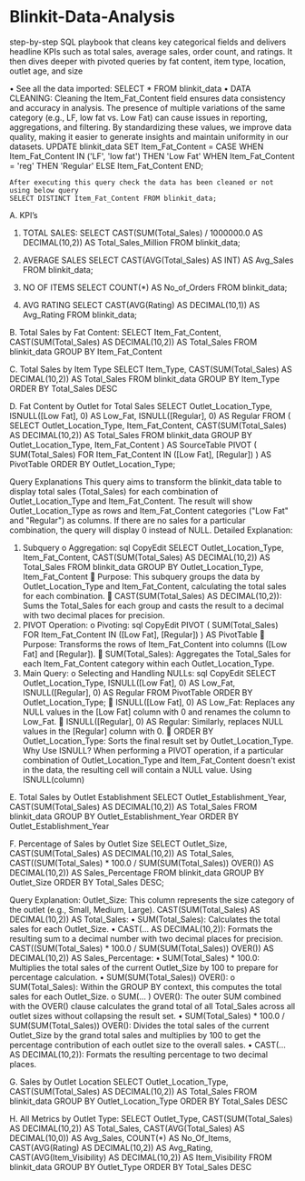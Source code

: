 # Blinkit-Data-Analysis
 step-by-step SQL playbook that cleans key categorical fields and delivers headline KPIs such as total sales, average sales, order count, and ratings. It then dives deeper with pivoted queries by fat content, item type, location, outlet age, and size

 •	See all the data imported:
SELECT * FROM blinkit_data
•	DATA CLEANING:
Cleaning the Item_Fat_Content field ensures data consistency and accuracy in analysis. The presence of multiple variations of the same category (e.g., LF, low fat vs. Low Fat) can cause issues in reporting, aggregations, and filtering. By standardizing these values, we improve data quality, making it easier to generate insights and maintain uniformity in our datasets.
UPDATE blinkit_data
SET Item_Fat_Content = 
    CASE 
        WHEN Item_Fat_Content IN ('LF', 'low fat') THEN 'Low Fat'
        WHEN Item_Fat_Content = 'reg' THEN 'Regular'
        ELSE Item_Fat_Content
    END;

	After executing this query check the data has been cleaned or not using below query
	SELECT DISTINCT Item_Fat_Content FROM blinkit_data;

	 




A. KPI’s
1. TOTAL SALES:
SELECT CAST(SUM(Total_Sales) / 1000000.0 AS DECIMAL(10,2)) AS Total_Sales_Million
FROM blinkit_data;
 
2. AVERAGE SALES
SELECT CAST(AVG(Total_Sales) AS INT) AS Avg_Sales
FROM blinkit_data;
 
3. NO OF ITEMS
SELECT COUNT(*) AS No_of_Orders
FROM blinkit_data;
 
4. AVG RATING
SELECT CAST(AVG(Rating) AS DECIMAL(10,1)) AS Avg_Rating
FROM blinkit_data;
 

B. Total Sales by Fat Content:
SELECT Item_Fat_Content, CAST(SUM(Total_Sales) AS DECIMAL(10,2)) AS Total_Sales
FROM blinkit_data
GROUP BY Item_Fat_Content
 

C. Total Sales by Item Type
SELECT Item_Type, CAST(SUM(Total_Sales) AS DECIMAL(10,2)) AS Total_Sales
FROM blinkit_data
GROUP BY Item_Type
ORDER BY Total_Sales DESC
 
D. Fat Content by Outlet for Total Sales
SELECT Outlet_Location_Type, 
       ISNULL([Low Fat], 0) AS Low_Fat, 
       ISNULL([Regular], 0) AS Regular
FROM 
(
    SELECT Outlet_Location_Type, Item_Fat_Content, 
           CAST(SUM(Total_Sales) AS DECIMAL(10,2)) AS Total_Sales
    FROM blinkit_data
    GROUP BY Outlet_Location_Type, Item_Fat_Content
) AS SourceTable
PIVOT 
(
    SUM(Total_Sales) 
    FOR Item_Fat_Content IN ([Low Fat], [Regular])
) AS PivotTable
ORDER BY Outlet_Location_Type;

 
Query Explanations
This query aims to transform the blinkit_data table to display total sales (Total_Sales) for each combination of Outlet_Location_Type and Item_Fat_Content. The result will show Outlet_Location_Type as rows and Item_Fat_Content categories ("Low Fat" and "Regular") as columns. If there are no sales for a particular combination, the query will display 0 instead of NULL.
Detailed Explanation:
1.	Subquery
o	Aggregation:
sql
CopyEdit
SELECT 
    Outlet_Location_Type, 
    Item_Fat_Content, 
    CAST(SUM(Total_Sales) AS DECIMAL(10,2)) AS Total_Sales
FROM 
    blinkit_data
GROUP BY 
    Outlet_Location_Type, 
    Item_Fat_Content
	Purpose: This subquery groups the data by Outlet_Location_Type and Item_Fat_Content, calculating the total sales for each combination.
	CAST(SUM(Total_Sales) AS DECIMAL(10,2)): Sums the Total_Sales for each group and casts the result to a decimal with two decimal places for precision.
2.	PIVOT Operation:
o	Pivoting:
sql
CopyEdit
PIVOT 
(
    SUM(Total_Sales) 
    FOR Item_Fat_Content IN ([Low Fat], [Regular])
) AS PivotTable
	Purpose: Transforms the rows of Item_Fat_Content into columns ([Low Fat] and [Regular]).
	SUM(Total_Sales): Aggregates the Total_Sales for each Item_Fat_Content category within each Outlet_Location_Type.
3.	Main Query:
o	Selecting and Handling NULLs:
sql
CopyEdit
SELECT 
    Outlet_Location_Type, 
    ISNULL([Low Fat], 0) AS Low_Fat, 
    ISNULL([Regular], 0) AS Regular
FROM 
    PivotTable
ORDER BY 
    Outlet_Location_Type;
	ISNULL([Low Fat], 0) AS Low_Fat: Replaces any NULL values in the [Low Fat] column with 0 and renames the column to Low_Fat.
	ISNULL([Regular], 0) AS Regular: Similarly, replaces NULL values in the [Regular] column with 0.
	ORDER BY Outlet_Location_Type: Sorts the final result set by Outlet_Location_Type.
Why Use ISNULL?
When performing a PIVOT operation, if a particular combination of Outlet_Location_Type and Item_Fat_Content doesn't exist in the data, the resulting cell will contain a NULL value. Using ISNULL(column) 






E. Total Sales by Outlet Establishment
SELECT Outlet_Establishment_Year, CAST(SUM(Total_Sales) AS DECIMAL(10,2)) AS Total_Sales
FROM blinkit_data
GROUP BY Outlet_Establishment_Year
ORDER BY Outlet_Establishment_Year
 

F. Percentage of Sales by Outlet Size
SELECT 
    Outlet_Size, 
    CAST(SUM(Total_Sales) AS DECIMAL(10,2)) AS Total_Sales,
    CAST((SUM(Total_Sales) * 100.0 / SUM(SUM(Total_Sales)) OVER()) AS DECIMAL(10,2)) AS Sales_Percentage
FROM blinkit_data
GROUP BY Outlet_Size
ORDER BY Total_Sales DESC;

Query Explanation:
Outlet_Size: This column represents the size category of the outlet (e.g., Small, Medium, Large).
CAST(SUM(Total_Sales) AS DECIMAL(10,2)) AS Total_Sales:
•	SUM(Total_Sales): Calculates the total sales for each Outlet_Size.
•	CAST(... AS DECIMAL(10,2)): Formats the resulting sum to a decimal number with two decimal places for precision.
CAST((SUM(Total_Sales) * 100.0 / SUM(SUM(Total_Sales)) OVER()) AS DECIMAL(10,2)) AS Sales_Percentage:
•	SUM(Total_Sales) * 100.0: Multiplies the total sales of the current Outlet_Size by 100 to prepare for percentage calculation.
•	SUM(SUM(Total_Sales)) OVER():
o	SUM(Total_Sales): Within the GROUP BY context, this computes the total sales for each Outlet_Size.
o	SUM(... ) OVER(): The outer SUM combined with the OVER() clause calculates the grand total of all Total_Sales across all outlet sizes without collapsing the result set. 
•	SUM(Total_Sales) * 100.0 / SUM(SUM(Total_Sales)) OVER(): Divides the total sales of the current Outlet_Size by the grand total sales and multiplies by 100 to get the percentage contribution of each outlet size to the overall sales.
•	CAST(... AS DECIMAL(10,2)): Formats the resulting percentage to two decimal places.

 

G. Sales by Outlet Location
SELECT Outlet_Location_Type, CAST(SUM(Total_Sales) AS DECIMAL(10,2)) AS Total_Sales
FROM blinkit_data
GROUP BY Outlet_Location_Type
ORDER BY Total_Sales DESC
 



H. All Metrics by Outlet Type:
SELECT Outlet_Type, 
CAST(SUM(Total_Sales) AS DECIMAL(10,2)) AS Total_Sales,
		CAST(AVG(Total_Sales) AS DECIMAL(10,0)) AS Avg_Sales,
		COUNT(*) AS No_Of_Items,
		CAST(AVG(Rating) AS DECIMAL(10,2)) AS Avg_Rating,
		CAST(AVG(Item_Visibility) AS DECIMAL(10,2)) AS Item_Visibility
FROM blinkit_data
GROUP BY Outlet_Type
ORDER BY Total_Sales DESC


 
